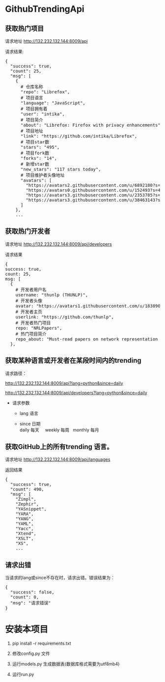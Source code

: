 # GithubTrendingApi


## 获取热门项目
请求地址 http://132.232.132.144:8009/api

请求结果:
<pre>
{
  "success": true,
  "count": 25,
  "msg": [
    {
      # 仓库名称
      "repo": "Librefox",
      # 项目语言
      "language": "JavaScript",
      # 项目拥有着
      "user": "intika",
      # 项目简介
      "about": "Librefox: Firefox with privacy enhancements",
      # 项目地址
      "link": "https://github.com/intika/Librefox",
      # 项目star数
      "stars": "495",
      # 项目fork数
      "forks": "14",
      # 新增star数
      "new_stars": "117 stars today",
      # 项目维护者头像地址
      "avatars": [
        "https://avatars2.githubusercontent.com/u/6892180?s=40&v=4",
        "https://avatars0.githubusercontent.com/u/152493?s=40&v=4",
        "https://avatars3.githubusercontent.com/u/2353785?s=40&v=4",
        "https://avatars3.githubusercontent.com/u/38463143?s=40&v=4"
      ]
    },
    ...
</pre>


## 获取热门开发者
请求地址 http://132.232.132.144:8009/api/developers

请求结果
<pre>
{
success: true,
count: 25,
msg: [
  {
    # 开发者用户名
    username: "thunlp (THUNLP)",
    # 开发者头像
    avatar: "https://avatars1.githubusercontent.com/u/18389035?s=96&v=4",
    # 开发者主页
    userlink: "https://github.com/thunlp",
    # 开发者热门项目
    repo: "NRLPapers",
    # 热门项目简介
    repo_about: "Must-read papers on network representation learning (NRL) / network embedding (NE)"
  },
</pre>


## 获取某种语言或开发者在某段时间内的trending
请求路径：

  http://132.232.132.144:8009/api?lang=python&since=daily

  http://132.232.132.144:8009/api/developers?lang=python&since=daily


- 请求参数
  - lang   语言

  - since   日期  
      daily  每天 &nbsp;&nbsp;&nbsp; weekly  每周&nbsp;&nbsp;&nbsp;monthly  每月
      

## 获取GitHub上的所有trending 语言。

请求地址 http://132.232.132.144:8009/api/languages

返回结果

<pre>
{
  "success": true,
  "count": 490,
  "msg": [
    "Zimpl",
    "Zephir",
    "YASnippet",
    "YARA",
    "YANG",
    "YAML",
    "Yacc",
    "Xtend",
    "XSLT",
    "XS",
    ...
</pre>


##  请求出错
当请求的lang或since不存在时，请求出错。错误结果为：
<pre>
{
  "success": false,
  "count": 0,
  "msg": "请求错误"
}
</pre>


# 安装本项目
1. pip install -r requirements.txt

2. 修改config.py 文件

3. 运行models.py 生成数据表(数据库格式需要为utf8mb4)

3. 运行run.py